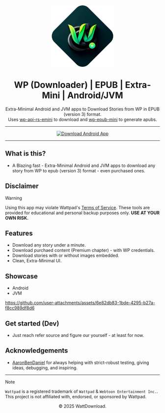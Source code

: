 <p align="center">
  <img src="logo.png" alt="WattDownload Logo" width="200px">
</p>

<h1 align="center">WP (Downloader) | EPUB | Extra-Mini | Android/JVM</h1>

<p align="center">
  Extra-Minimal Android and JVM apps to Download Stories from WP in EPUB (version 3) format. <br/>
  Uses <a href="/wp-backend-rs-emini/wattpad-rs">wp-api-rs-emini</a> to download and <a href="/wp-backend-rs-emini/wp-epub-mini">wp-epub-mini</a> to generate apubs.
</p>

---

<div align="center">
  <a href="https://github.com/WattDownload/wp-epub-rs-emini/releases/latest">
    <img src="https://img.shields.io/badge/Download%20For%20Android%20or%20Desktop%20(JVM)%20now!-darkgreen?style=for-the-badge&logo=abdownloadmanager&logoColor=f5f5f5" alt="Download Android App">
  </a>
</div>

---

## What is this?
- A Blazing fast - Extra-Minimal Android and JVM apps to download any story from WP to epub (version 3) format - even purchased ones.

## Disclaimer
> [!WARNING]
> Using this app may violate Wattpad's [Terms of Service](https://policies.wattpad.com/terms/). These tools are provided for educational and personal backup purposes only. **USE AT YOUR OWN RISK.**

## Features
- Download any story under a minute.
- Download purchaed content (Premium chapter) - with WP credentials.
- Download stories with or without images embedded.
- Clean, Extra-Minimal UI.

## Showcase
- Android
- JVM

https://github.com/user-attachments/assets/6e82db83-1bde-4295-b27a-f8cc989df8d6

## Get started (Dev)
- Just reach refer source and figure our yourself - at least for now.

## Acknowledgements
- [AaronBenDaniel](https://github.com/AaronBenDaniel) for always helping with strict-robust testing, giving ideas, debugging, and inspiring.

---

> [!NOTE]
> `Wattpad` is a registered trademark of `Wattpad` & `Webtoon Entertainment Inc.`. This project is not affiliated with, endorsed, or sponsored by Wattpad.

<p align="center">© 2025 WattDownload.</p>
